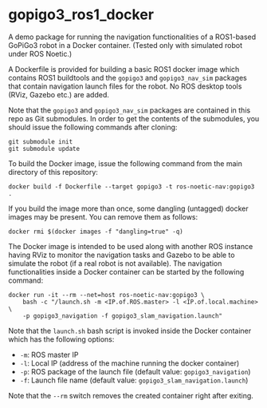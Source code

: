 # gopigo3_ros1_docker

A demo package for running the navigation functionalities of a ROS1-based GoPiGo3 robot in a Docker container. (Tested only with simulated robot under ROS Noetic.)

A Dockerfile is provided for building a basic ROS1 docker image which contains ROS1 buildtools and the `gopigo3` and `gopigo3_nav_sim` packages that contain navigation launch files for the robot. No ROS desktop tools (RViz, Gazebo etc.) are added.

Note that the `gopigo3` and `gopigo3_nav_sim` packages are contained in this repo as Git submodules. In order to get the contents of the submodules, you should issue the following commands after cloning:

```
git submodule init
git submodule update
```

To build the Docker image, issue the following command from the main directory of this repository:
```
docker build -f Dockerfile --target gopigo3 -t ros-noetic-nav:gopigo3 .
```

If you build the image more than once, some dangling (untagged) docker images may be present. You can remove them as follows:
```
docker rmi $(docker images -f "dangling=true" -q)
```

The Docker image is intended to be used along with another ROS instance having RViz to monitor the navigation tasks and Gazebo to be able to simulate the robot (if a real robot is not available). The navigation functionalities inside a Docker container can be started by the following command:
```
docker run -it --rm --net=host ros-noetic-nav:gopigo3 \
    bash -c "/launch.sh -m <IP.of.ROS.master> -l <IP.of.local.machine> \
    -p gopigo3_navigation -f gopigo3_slam_navigation.launch"
``` 

Note that the `launch.sh` bash script is invoked inside the Docker container which has the following options:
- `-m`: ROS master IP
- `-l`: Local IP (address of the machine running the docker container)
- `-p`: ROS package of the launch file (default value: `gopigo3_navigation`)
- `-f`: Launch file name (default value: `gopigo3_slam_navigation.launch`)

Note that the `--rm` switch removes the created container right after exiting.
